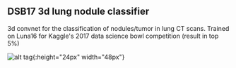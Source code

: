 ## DSB17 3d lung nodule classifier

3d convnet for the classification of nodules/tumor in lung CT scans. Trained on Luna16 for Kaggle's 2017 data science bowl competition (result in top 5%) 

![alt tag](https://github.com/LouisFoucard/DSB17_3d_lung_nodule_classifier/blob/master/data/ezgif-1-65620bd01e.gif){:height="24px" width="48px"}
